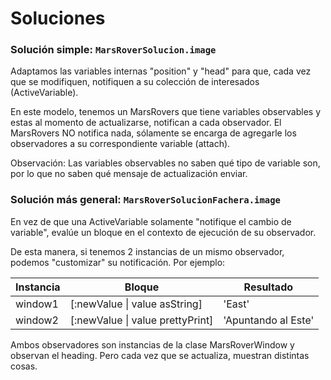 # Soluciones

### Solución simple: ```MarsRoverSolucion.image```

Adaptamos las variables internas "position" y "head" para que, cada vez que se modifiquen, notifiquen a su colección de interesados (ActiveVariable).

En este modelo, tenemos un MarsRovers que tiene variables observables y estas al momento de actualizarse, notifican a cada observador. El MarsRovers NO notifica nada, sólamente se encarga de agregarle los observadores a su correspondiente variable (attach).

Observación: Las variables observables no saben qué tipo de variable son, por lo que no saben qué mensaje de actualización enviar. 

### Solución más general: ```MarsRoverSolucionFachera.image```

En vez de que una ActiveVariable solamente "notifique el cambio de variable", evalúe un bloque en el contexto de ejecución de su observador.

De esta manera, si tenemos 2 instancias de un mismo observador, podemos "customizar" su notificación. Por ejemplo:

|Instancia  | Bloque                          | Resultado             |
|-----------|---------------------------------|-----------------------|
|window1    |[:newValue \| value asString]    | 'East'                |
|window2    |[:newValue \| value prettyPrint] | 'Apuntando al Este'   |

Ambos observadores son instancias de la clase MarsRoverWindow y observan el heading. Pero cada vez que se actualiza, muestran distintas cosas.